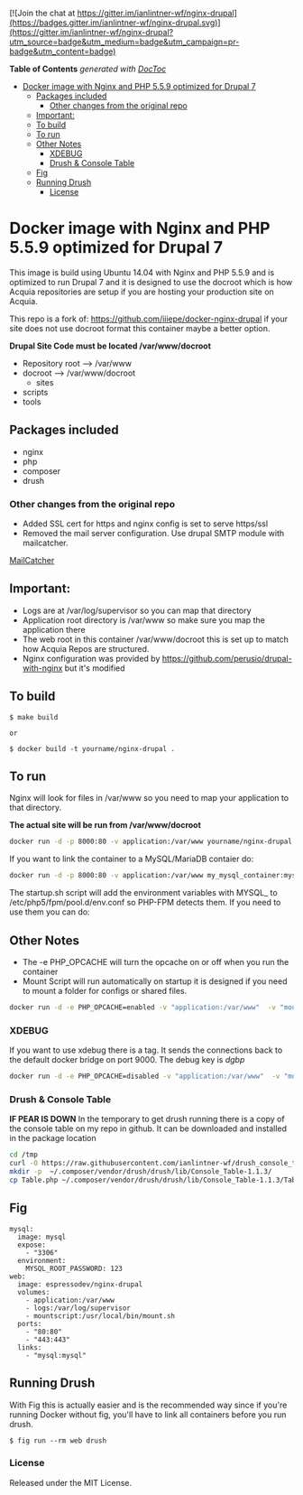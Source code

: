 [![Join the chat at https://gitter.im/ianlintner-wf/nginx-drupal](https://badges.gitter.im/ianlintner-wf/nginx-drupal.svg)](https://gitter.im/ianlintner-wf/nginx-drupal?utm_source=badge&utm_medium=badge&utm_campaign=pr-badge&utm_content=badge)

<!-- START doctoc generated TOC please keep comment here to allow auto update -->
<!-- DON'T EDIT THIS SECTION, INSTEAD RE-RUN doctoc TO UPDATE -->
**Table of Contents**  *generated with [DocToc](https://github.com/thlorenz/doctoc)*

- [Docker image with Nginx and PHP 5.5.9 optimized for Drupal 7](#docker-image-with-nginx-and-php-559-optimized-for-drupal-7)
  - [Packages included](#packages-included)
    - [Other changes from the original repo](#other-changes-from-the-original-repo)
  - [Important:](#important)
  - [To build](#to-build)
  - [To run](#to-run)
  - [Other Notes](#other-notes)
    - [XDEBUG](#xdebug)
    - [Drush & Console Table](#drush-&-console-table)
  - [Fig](#fig)
  - [Running Drush](#running-drush)
    - [License](#license)

<!-- END doctoc generated TOC please keep comment here to allow auto update -->

# Docker image with Nginx and PHP 5.5.9 optimized for Drupal 7


This image is build using Ubuntu 14.04 with Nginx and PHP 5.5.9 and is optimized to run Drupal 7 and it is 
designed to use the docroot which is how Acquia repositories are setup if you are hosting your production site
on Acquia.

This repo is a fork of: https://github.com/iiiepe/docker-nginx-drupal if your site does not use docroot format
this container maybe a better option.


**Drupal Site Code must be located /var/www/docroot**

- Repository root --> /var/www
 - docroot --> /var/www/docroot
   - sites
 - scripts
 - tools
 
## Packages included
- nginx
- php
- composer
- drush

### Other changes from the original repo
* Added SSL cert for https and nginx config is set to serve https/ssl
* Removed the mail server configuration. Use drupal SMTP module with mailcatcher.

[MailCatcher](https://hub.docker.com/r/zolweb/docker-mailcatcher/~/dockerfile/)

## Important:

- Logs are at /var/log/supervisor so you can map that directory
- Application root directory is /var/www so make sure you map the application there
- The web root in this container /var/www/docroot this is set up to match how Acquia Repos are structured.
- Nginx configuration was provided by https://github.com/perusio/drupal-with-nginx but it's modified

## To build

    $ make build

    or

    $ docker build -t yourname/nginx-drupal .


## To run
Nginx will look for files in /var/www so you need to map your application to that directory.

**The actual site will be run from /var/www/docroot** 

```bash
docker run -d -p 8000:80 -v application:/var/www yourname/nginx-drupal
```

If you want to link the container to a MySQL/MariaDB contaier do:

```bash
docker run -d -p 8000:80 -v application:/var/www my_mysql_container:mysql yourname/nginx-drupal
```

The startup.sh script will add the environment variables with MYSQL_ to /etc/php5/fpm/pool.d/env.conf so PHP-FPM detects them. If you need to use them you can do:
<?php getenv("SOME_ENV_VARIABLE_THAT_HAS_MYSQL_IN_THE_NAME"); ?>

## Other Notes
- The -e PHP_OPCACHE will turn the opcache on or off when you run the container
- Mount Script will run automatically on startup it is designed if you need to mount a folder for configs or shared files.

```bash
docker run -d -e PHP_OPCACHE=enabled -v "application:/var/www"  -v "mountscript.sh:/usr/local/bin/mount.sh"  espressodev/nginx-drupal:latest
```

### XDEBUG
If you want to use xdebug there is a tag. It sends the connections back to the default docker bridge on port 9000.
The debug key is *dgbp*

```bash
docker run -d -e PHP_OPCACHE=disabled -v "application:/var/www"  -v "mountscript.sh:/usr/local/bin/mount.sh"  espressodev/nginx-drupal:xdebug
```


### Drush & Console Table 
**IF PEAR IS DOWN**
In the temporary to get drush running there is a copy of the console table on my repo in github. It can be downloaded and installed in the package location

```bash
cd /tmp
curl -O https://raw.githubusercontent.com/ianlintner-wf/drush_console_table/master/Table.php
mkdir -p  ~/.composer/vendor/drush/drush/lib/Console_Table-1.1.3/
cp Table.php ~/.composer/vendor/drush/drush/lib/Console_Table-1.1.3/Table.php
```


## Fig

    mysql:
      image: mysql
      expose:
        - "3306"
      environment:
        MYSQL_ROOT_PASSWORD: 123
    web:
      image: espressodev/nginx-drupal
      volumes:
        - application:/var/www
        - logs:/var/log/supervisor
        - mountscript:/usr/local/bin/mount.sh
      ports:
        - "80:80"
        - "443:443"
      links:
        - "mysql:mysql"

## Running Drush
With Fig this is actually easier and is the recommended way since if you're running Docker without fig, you'll have to link all containers before you run drush.

    $ fig run --rm web drush

### License
Released under the MIT License.
